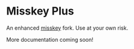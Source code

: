 # Misskey Plus

An enhanced [misskey](https://github.com/misskey-dev/misskey) fork. Use at your own risk.

More documentation coming soon!

